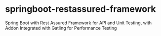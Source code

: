 # springboot-restassured-framework
Spring Boot with Rest Assured Framework for API and Unit Testing, with Addon Integrated with Gatling for Performance Testing
